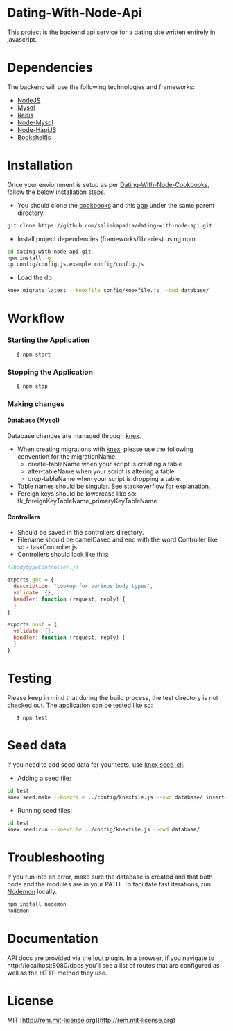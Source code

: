 Dating-With-Node-Api
===================
This project is the backend api service for a dating site written entirely in javascript.

# Dependencies
The backend will use the following technologies and frameworks:

  - [NodeJS](http://nodejs.org/)
  - [Mysql](http://www.mysql.com/)
  - [Redis](http://redis.io/)
  - [Node-Mysql](https://github.com/felixge/node-mysql)
  - [Node-HapiJS](https://github.com/hapijs/hapi)
  - [Bookshelfjs](http://bookshelfjs.org)


# Installation
Once your enviornment is setup as per [Dating-With-Node-Cookbooks](https://github.com/salimkapadia/dating-with-node-cookbooks), follow the below installation steps.

 -  You should clone the [cookbooks](https://github.com/salimkapadia/dating-with-node-cookbooks) and this [app](github.com/salimkapadia/dating-with-node-api) under the same parent directory.

```bash
git clone https://github.com/salimkapadia/dating-with-node-api.git
```
- Install project dependencies (frameworks/libraries) using npm
```bash
cd dating-with-node-api.git
npm install -g
cp config/config.js.example config/config.js
```

- Load the db
```bash
knex migrate:latest --knexfile config/knexfile.js --cwd database/
```

# Workflow

### Starting the Application

       $ npm start

### Stopping the Application

       $ npm stop

### Making changes

#### Database (Mysql) 
Database changes are managed through [knex](http://knexjs.org/#Migrations).

* When creating migrations with [knex](http://knexjs.org/#Migrations), please use the following convention for the migrationName:
  - create-tableName when your script is creating a table
  - alter-tableName when your script is altering a table
  - drop-tableName when your script is dropping a table.
* Table names should be singular. See [stackoverflow](http://stackoverflow.com/questions/338156/table-naming-dilemma-singular-vs-plural-names) for explanation.
* Foreign keys should be lowercase like so: fk\_foreignKeyTableName\_primaryKeyTableName

#### Controllers

* Should be saved in the controllers directory.
* Filename should be camelCased and end with the word Controller like so - taskController.js
* Controllers should look like this:
```js
//bodytypeController.js

exports.get = {
  description: "Lookup for various body types",
  validate: {},
  handler: function (request, reply) {
  }
}

exports.post = {
  validate: {},
  handler: function (request, reply) {
  }
}
```


# Testing
Please keep in mind that during the build process, the test directory is not checked out. The application can be tested like so:

       $ npm test

# Seed data
If you need to add seed data for your tests, use [knex seed-cli](http://knexjs.org/#Seeds-CLI).

- Adding a seed file:
```bash
cd test
knex seed:make --knexfile ../config/knexfile.js --cwd database/ insert-users
```
- Running seed files:
```bash
cd test
knex seed:run --knexfile ../config/knexfile.js --cwd database/
```

# Troubleshooting
If you run into an error, make sure the database is created and that both node and the modules are in your PATH. To facilitate fast iterations, run [Nodemon](https://github.com/remy/nodemon) locally.

```bash
npm install nodemon
nodemon
```

# Documentation
API docs are provided via the [lout](https://github.com/hapijs/lout) plugin. In a browser, if you navigate to http://localhost:8080/docs you’ll see a list of routes that are configured as well as the HTTP method they use.

License
=========
MIT [http://rem.mit-license.org](http://rem.mit-license.org)